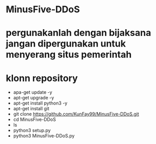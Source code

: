 # MinusFive-DDoS
# pergunakanlah dengan bijaksana jangan dipergunakan untuk menyerang situs pemerintah 

# klonn repository

   - apa-get update -y
   - apt-get upgrade -y
   - apt-get install python3 -y
   - apt-get install git
   - git clone https://github.com/KunFay99/MinusFive-DDoS.git
   - cd MinusFive-DDoS
   - ls
   - python3 setup.py
   - python3 MinusFive-DDoS.py
